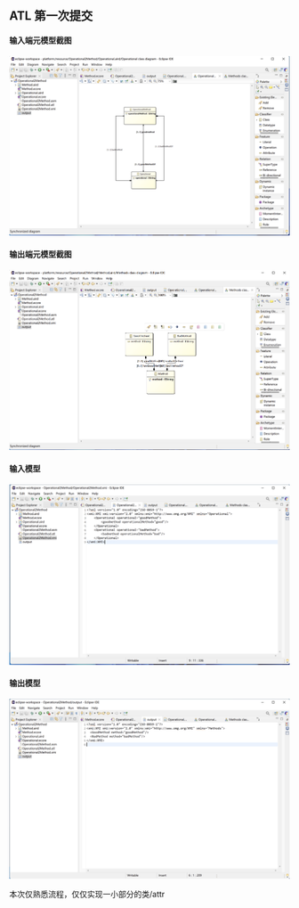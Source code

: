 ## ATL 第一次提交

#### 输入端元模型截图

<div align="center"><img src="./model_in.png"/></div>

#### 输出端元模型截图

<div align="center"><img src="./out_model.png"/></div>

#### 输入模型

<div align="center"><img src="./input.png"/></div>

#### 输出模型

<div align="center"><img src="./output.png"/></div>


本次仅熟悉流程，仅仅实现一小部分的类/attr
